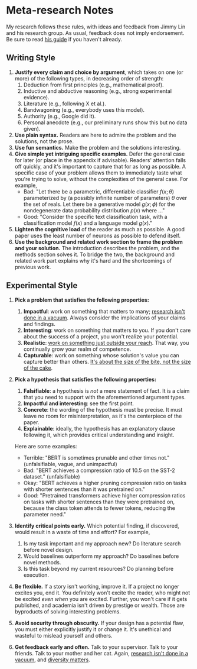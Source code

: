 # Meta-research Notes

My research follows these rules, with ideas and feedback from Jimmy Lin and his research group. As usual, feedback does not imply endorsement. Be sure to read [his guide](https://github.com/lintool/guide) if you haven't already.

## Writing Style

1. **Justify every claim and choice by argument**, which takes on one (or more) of the following types, in decreasing order of strength:
   1. Deduction from first principles (e.g., mathematical proof).
   2. Inductive and abductive reasoning (e.g., strong experimental evidence).
   3. Literature (e.g., following X et al.).
   4. Bandwagoning (e.g., everybody uses this model).
   5. Authority (e.g., Google did it).
   6. Personal anecdote (e.g., our preliminary runs show this but no data given).
2. **Use plain syntax.** Readers are here to admire the problem and the solutions, not the prose.
3. **Use fun semantics.** Make the problem and the solutions interesting.
4. **Give simple yet intriguing specific examples.** Defer the general case for later (or place in the appendix if advisable). Readers' attention falls off quickly, and it's important to capture that for as long as possible. A specific case of your problem allows them to immediately taste what you're trying to solve, without the complexities of the general case. For example,
   - Bad: "Let there be a parametric, differentiable classifier $f(x; \theta)$ parameterized by (a possibly infinite number of parameters) $\theta$ over the set of reals. Let there be a generative model $g(x; \phi)$ for the nondegenerate data probability distribution $p(x)$ where ..."
   - Good: "Consider the specific text classification task, with a classification model $f(x)$ and a language model $g(x)$."
5. **Lighten the cognitive load** of the reader as much as possible. A good paper uses the least number of neurons as possible to defend itself.
6. **Use the background and related work section to frame the problem and your solution.** The introduction describes the problem, and the methods section solves it. To bridge the two, the background and related work part explains why it's hard and the shortcomings of previous work.

## Experimental Style

1. **Pick a problem that satisfies the following properties:** 
   1. **Impactful**: work on something that matters to many; [research isn't done in a vacuum](https://www.goodreads.com/en/book/show/15731248-the-ph-d-grind). Always consider the implications of your claims and findings.
   2. **Interesting**: work on something that matters to you. If you don't care about the success of a project, you won't realize your potential.
   3. **Realistic**: [work on something just outside your reach](https://terrytao.wordpress.com/career-advice/continually-aim-just-beyond-your-current-range/). That way, you continually grow your realm of competence.
   4. **Capturable**: work on something whose solution's value you can capture better than others. [It's about the size of the bite, not the size of the cake](https://www.amazon.com/Zero-One-Notes-Startups-Future/dp/0804139296).
   
2. **Pick a hypothesis that satisfies the following properties:**

   1. **Falsifiable**: a hypothesis is _not_ a mere statement of fact. It is a claim that you need to support with the aforementioned argument types.
   2. **Impactful and interesting**: see the first point.
   3. **Concrete**: the wording of the hypothesis must be precise. It must leave no room for misinterpretation, as it's the centerpiece of the paper.
   4. **Explainable**: ideally, the hypothesis has an explanatory clause following it, which provides critical understanding and insight.

   Here are some examples:

   - Terrible: "BERT is sometimes prunable and other times not." (unfalsifiable, vague, and unimpactful)
   - Bad: "BERT achieves a compression ratio of 10.5 on the SST-2 dataset." (unfalsifiable)
   - Okay: "BERT achieves a higher pruning compression ratio on tasks with shorter sentences than it was pretrained on."
   - Good: "Pretrained transformers achieve higher compression ratios on tasks with shorter sentences than they were pretrained on, because the class token attends to fewer tokens, reducing the parameter need."

3. **Identify critical points early.** Which potential finding, if discovered, would result in a waste of time and effort? For example,

   1. Is my task important and my approach new? Do literature search before novel design.
   2. Would baselines outperform my approach? Do baselines before novel methods.
   3. Is this task beyond my current resources? Do planning before execution.

4. **Be flexible.** If a story isn't working, improve it. If a project no longer excites you, end it. You definitely won't excite the reader, who might not be excited _even when_ you are excited. Further, you won't care if it gets published, and academia isn't driven by prestige or wealth. Those are byproducts of solving interesting problems.

5. **Avoid security through obscurity.** If your design has a potential flaw, you must either explicitly justify it or change it. It's unethical and wasteful to mislead yourself and others.

6. **Get feedback early and often.** Talk to your supervisor. Talk to your friends. Talk to your mother and her cat. Again, [research isn't done in a vacuum](https://www.goodreads.com/en/book/show/15731248-the-ph-d-grind), and [diversity matters](https://hbr.org/2017/03/teams-solve-problems-faster-when-theyre-more-cognitively-diverse).
